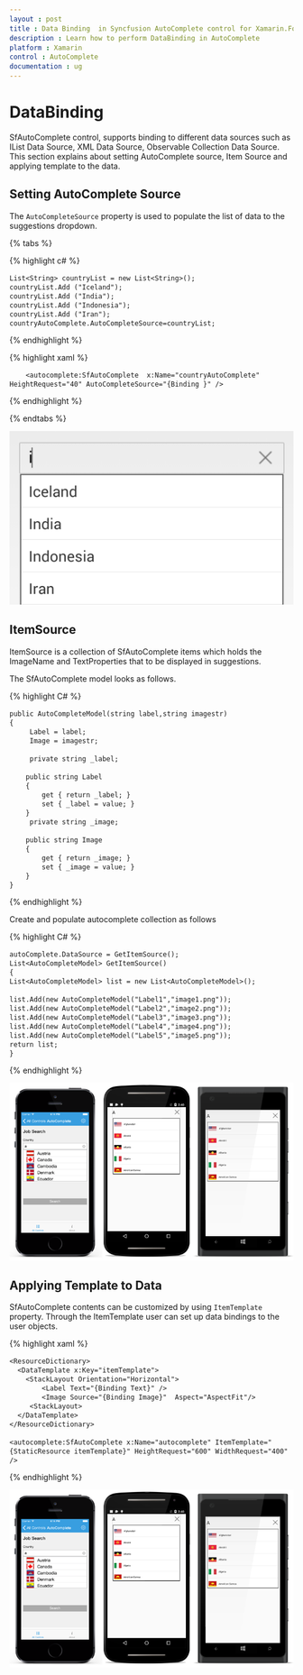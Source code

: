 ```yaml
---
layout : post
title : Data Binding  in Syncfusion AutoComplete control for Xamarin.Forms
description : Learn how to perform DataBinding in AutoComplete
platform : Xamarin
control : AutoComplete
documentation : ug
---
```


# DataBinding

SfAutoComplete control, supports binding to different data sources such as IList Data Source, XML Data Source, Observable Collection Data Source. This section explains 
about setting AutoComplete source, Item Source and applying template to the data.

## Setting AutoComplete Source

The `AutoCompleteSource` property is used to populate the list of data to the suggestions dropdown.
	
{% tabs %}	
	
{% highlight c# %}
	
	List<String> countryList = new List<String>(); 
	countryList.Add ("Iceland");
	countryList.Add ("India");
	countryList.Add ("Indonesia");
	countryList.Add ("Iran");
	countryAutoComplete.AutoCompleteSource=countryList;
	 
{% endhighlight %}

{% highlight xaml %}

  		<autocomplete:SfAutoComplete  x:Name="countryAutoComplete" HeightRequest="40" AutoCompleteSource="{Binding }" />

{% endhighlight %}

{% endtabs %}
	
![](images/autocompletesource.png)

## ItemSource

ItemSource is a collection of SfAutoComplete items which holds the ImageName and TextProperties that to be displayed in suggestions.

The SfAutoComplete model looks as follows.

{% highlight C# %}

	public AutoCompleteModel(string label,string imagestr)
	{        
         Label = label;
	     Image = imagestr;
        
    	 private string _label;

        public string Label
        {
            get { return _label; }
            set { _label = value; }
        }
		 private string _image;

        public string Image
        {
            get { return _image; }
            set { _image = value; }
        }
	}

{% endhighlight %}

Create and populate autocomplete collection as follows

{% highlight C# %}

	autoComplete.DataSource = GetItemSource();
	List<AutoCompleteModel> GetItemSource()
    {
	List<AutoCompleteModel> list = new List<AutoCompleteModel>();

	list.Add(new AutoCompleteModel("Label1","image1.png"));
    list.Add(new AutoCompleteModel("Label2","image2.png"));
	list.Add(new AutoCompleteModel("Label3","image3.png"));
    list.Add(new AutoCompleteModel("Label4","image4.png"));
    list.Add(new AutoCompleteModel("Label5","image5.png"));
	return list;
	}

{% endhighlight %}

![](images/autocompleteitemsource.png)

## Applying Template to Data 

SfAutoComplete contents can be customized by using `ItemTemplate` property. Through the ItemTemplate user can set up data bindings to the user objects.


{% highlight xaml %}

	<ResourceDictionary>
      <DataTemplate x:Key="itemTemplate">
        <StackLayout Orientation="Horizontal">
            <Label Text="{Binding Text}" />
            <Image Source="{Binding Image}"  Aspect="AspectFit"/>
         <StackLayout>
      </DataTemplate>
    </ResourceDictionary>
	
	<autocomplete:SfAutoComplete x:Name="autocomplete" ItemTemplate="{StaticResource itemTemplate}" HeightRequest="600" WidthRequest="400" />

{% endhighlight %}

![](images/autocompleteitemsource.png)

